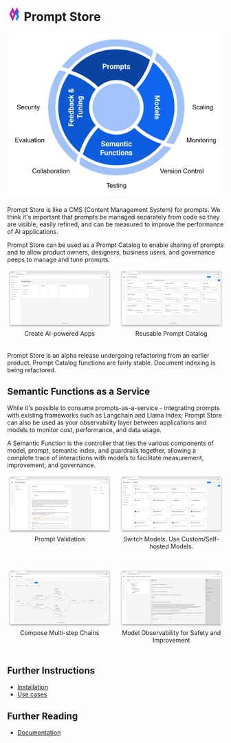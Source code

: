 # <img src="frontend/src/images/promptstore_logo_colour.png" title="Prompt Store" alt="Prompt Store" style="width: 32px; height: 32px;" /> Prompt Store

<div style="margin-bottom: 20px; text-align: center;">
    <img src="frontend/public/assets/promptstore_overview.png" title="Overview" alt="Overview" style="width: 500px;" />
</div>

Prompt Store is like a CMS (Content Management System) for prompts. We think
it's important that prompts be managed separately from code so they are 
visible, easily refined, and can be measured to improve the performance of
AI applications.

Prompt Store can be used as a Prompt Catalog to enable sharing of prompts and
to allow product owners, designers, business users, and governance peeps to
manage and tune prompts.

<div style="display: flex;">
    <div style="width: calc(50% - 8px);">
        <img src="frontend/public/assets/home_page.png" title="Home Page" alt="Home Page" />
        <div style="margin-bottom: 20px; text-align: center;">Create AI-powered Apps</div>
    </div>
    <div style="margin-left: 16px; width: calc(50% - 8px);">
        <img src="frontend/public/assets/prompt_template_list.png" title="Prompt Template List" alt="Prompt Template List" />
        <div style="margin-bottom: 20px; text-align: center;">Reusable Prompt Catalog</div>
    </div>
</div>

Prompt Store is an alpha release undergoing refactoring from an earlier product.
Prompt Catalog functions are fairly stable. Document indexing is being refactored.

## Semantic Functions as a Service

While it's possible to consume prompts-as-a-service - integrating 
prompts with existing frameworks such as Langchain and Llama Index;
Prompt Store can also be used as your observability layer between 
applications and models to monitor cost, performance, and data usage.

A Semantic Function is the controller that ties the various components of model, prompt, semantic index, and guardrails together,
allowing a complete trace of interactions with models to facilitate
measurement, improvement, and governance.

<div style="display: flex;">
    <div style="width: calc(50% - 8px);">
        <img src="frontend/public/assets/prompt_template_view.png" title="Prompt Template View" alt="Prompt Template View" />
        <div style="margin-bottom: 20px; text-align: center;">Prompt Validation</div>
    </div>
    <div style="margin-left: 16px; width: calc(50% - 8px);">
        <img src="frontend/public/assets/model_list.png" title="Model List" alt="Model List" />
        <div style="margin-bottom: 20px; text-align: center;">Switch Models. Use Custom/Self-hosted Models.</div>
    </div>
</div>

<div style="display: flex; margin-top: 24px;">
    <div style="width: calc(50% - 8px);">
        <img src="frontend/public/assets/composition.png" title="Composition" alt="Composition" />
        <div style="margin-bottom: 20px; text-align: center;">Compose Multi-step Chains</div>
    </div>
    <div style="margin-left: 16px; width: calc(50% - 8px);">
        <img src="frontend/public/assets/trace.png" title="Trace" alt="Trace" />
        <div style="margin-bottom: 20px; text-align: center;">Model Observability for Safety and Improvement</div>
    </div>
</div>

## Further Instructions

- [Installation](docs/installation.md)
- [Use cases](docs/use_cases.md)

## Further Reading

- [Documentation](https://promptstoredocs.devsheds.io)
